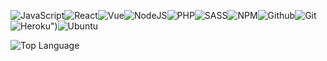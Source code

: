 ![JavaScript](https://img.icons8.com/color/30/javascript.png)![React](https://img.icons8.com/color/30/000000/react-native.png)![Vue](https://img.icons8.com/color/30/000000/vue-js.png)![NodeJS](https://img.icons8.com/color/30/nodejs.png)![PHP](https://img.icons8.com/color/30/php.png)![SASS](https://img.icons8.com/color/30/sass.png)![NPM](https://img.icons8.com/color/30/npm.png)![Github](https://img.icons8.com/material-outlined/30/github.png)![Git](https://img.icons8.com/color/30/git.png)![Heroku](https://img.icons8.com/color/30/000000/heroku.png)")![Ubuntu](https://img.icons8.com/color/30/ubuntu--v1.png)

![Top Language](https://github-readme-stats.vercel.app/api/top-langs/?username=christiannparanas&layout=compact)






